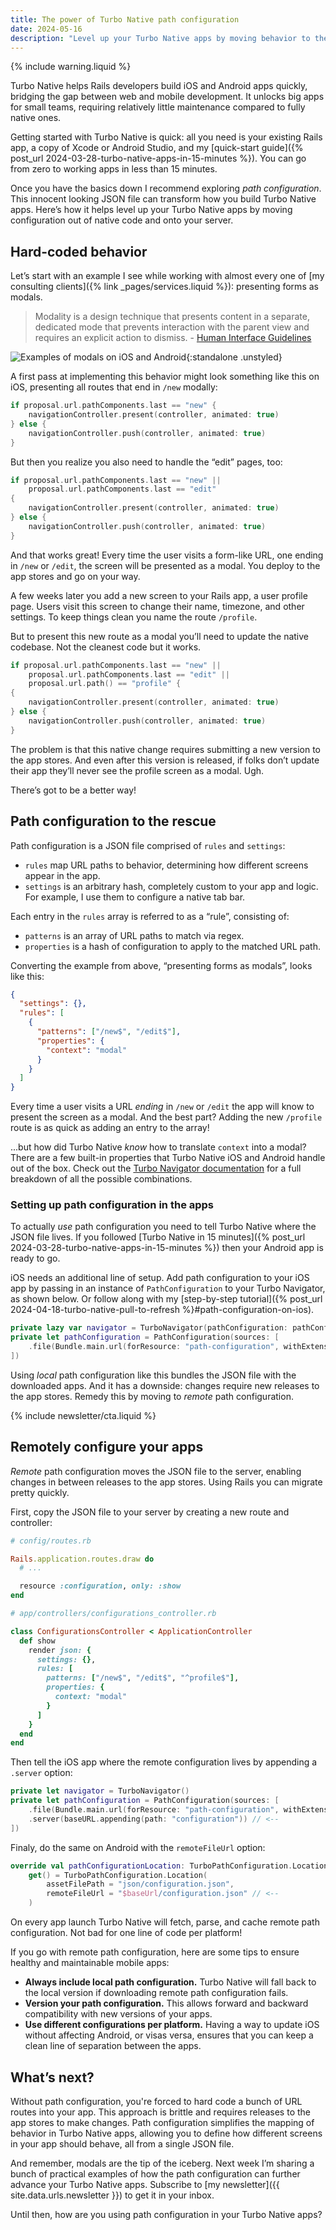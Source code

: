 ```yaml
---
title: The power of Turbo Native path configuration
date: 2024-05-16
description: "Level up your Turbo Native apps by moving behavior to the server with remote path configuration."
---
```


{% include warning.liquid %}

Turbo Native helps Rails developers build iOS and Android apps quickly, bridging the gap between web and mobile development. It unlocks big apps for small teams, requiring relatively little maintenance compared to fully native ones.

Getting started with Turbo Native is quick: all you need is your existing Rails app, a copy of Xcode or Android Studio, and my [quick-start guide]({% post_url 2024-03-28-turbo-native-apps-in-15-minutes %}). You can go from zero to working apps in less than 15 minutes.

Once you have the basics down I recommend exploring *path configuration*. This innocent looking JSON file can transform how you build Turbo Native apps. Here’s how it helps level up your Turbo Native apps by moving configuration out of native code and onto your server.

## Hard-coded behavior

Let’s start with an example I see while working with almost every one of [my consulting clients]({% link _pages/services.liquid %}): presenting forms as modals.

> Modality is a design technique that presents content in a separate, dedicated mode that prevents interaction with the parent view and requires an explicit action to dismiss. - [Human Interface Guidelines](https://developer.apple.com/design/human-interface-guidelines/modality)

![Examples of modals on iOS and Android](/assets/images/turbo-native-path-configuration/modal-examples.png){:standalone .unstyled}

A first pass at implementing this behavior might look something like this on iOS, presenting all routes that end in `/new` modally:

```swift
if proposal.url.pathComponents.last == "new" {
    navigationController.present(controller, animated: true)
} else {
    navigationController.push(controller, animated: true)
}
```

But then you realize you also need to handle the “edit” pages, too:

```swift
if proposal.url.pathComponents.last == "new" ||
    proposal.url.pathComponents.last == "edit"
{
    navigationController.present(controller, animated: true)
} else {
    navigationController.push(controller, animated: true)
}
```

And that works great! Every time the user visits a form-like URL, one ending in `/new` or `/edit`, the screen will be presented as a modal. You deploy to the app stores and go on your way.

A few weeks later you add a new screen to your Rails app, a user profile page. Users visit this screen to change their name, timezone, and other settings. To keep things clean you name the route `/profile`.

But to present this new route as a modal you’ll need to update the native codebase. Not the cleanest code but it works.

```swift
if proposal.url.pathComponents.last == "new" ||
    proposal.url.pathComponents.last == "edit" ||
    proposal.url.path() == "profile" {
{
    navigationController.present(controller, animated: true)
} else {
    navigationController.push(controller, animated: true)
}
```

The problem is that this native change requires submitting a new version to the app stores. And even after this version is released, if folks don’t update their app they’ll never see the profile screen as a modal. Ugh.

There’s got to be a better way!

## Path configuration to the rescue

Path configuration is a JSON file comprised of `rules` and `settings`:

- `rules` map URL paths to behavior, determining how different screens appear in the app.
- `settings` is an arbitrary hash, completely custom to your app and logic. For example, I use them to configure a native tab bar.

Each entry in the `rules` array is referred to as a “rule”, consisting of:

- `patterns` is an array of URL paths to match via regex.
- `properties` is a hash of configuration to apply to the matched URL path.

Converting the example from above, “presenting forms as modals”, looks like this:

```json
{
  "settings": {},
  "rules": [
    {
      "patterns": ["/new$", "/edit$"],
      "properties": {
        "context": "modal"
      }
    }
  ]
}
```

Every time a user visits a URL *ending* in `/new` or `/edit` the app will know to present the screen as a modal. And the best part? Adding the new `/profile` route is as quick as adding an entry to the array!

...but how did Turbo Native *know* how to translate `context` into a modal? There are a few built-in properties that Turbo Native iOS and Android handle out of the box. Check out the [Turbo Navigator documentation](https://github.com/hotwired/turbo-ios/blob/turbo-navigator/Docs/TurboNavigator.md) for a full breakdown of all the possible combinations.

### Setting up path configuration in the apps

To actually *use* path configuration you need to tell Turbo Native where the JSON file lives. If you followed [Turbo Native in 15 minutes]({% post_url 2024-03-28-turbo-native-apps-in-15-minutes %}) then your Android app is ready to go.

iOS needs an additional line of setup. Add path configuration to your iOS app by passing in an instance of `PathConfiguration` to your Turbo Navigator, as shown below. Or follow along with my [step-by-step tutorial]({% post_url 2024-04-18-turbo-native-pull-to-refresh %}#path-configuration-on-ios).

```swift
private lazy var navigator = TurboNavigator(pathConfiguration: pathConfiguration)
private let pathConfiguration = PathConfiguration(sources: [
    .file(Bundle.main.url(forResource: "path-configuration", withExtension: "json")!)
])
```

Using *local* path configuration like this bundles the JSON file with the downloaded apps. And it has a downside: changes require new releases to the app stores. Remedy this by moving to *remote* path configuration.

{% include newsletter/cta.liquid %}

## Remotely configure your apps

*Remote* path configuration moves the JSON file to the server, enabling changes in between releases to the app stores. Using Rails you can migrate pretty quickly.

First, copy the JSON file to your server by creating a new route and controller:

```ruby
# config/routes.rb

Rails.application.routes.draw do
  # ...

  resource :configuration, only: :show
end
```

```ruby
# app/controllers/configurations_controller.rb

class ConfigurationsController < ApplicationController
  def show
    render json: {
      settings: {},
      rules: [
        patterns: ["/new$", "/edit$", "^profile$"],
        properties: {
          context: "modal"
        }
      ]
    }
  end
end
```

Then tell the iOS app where the remote configuration lives by appending a `.server` option:

```swift
private let navigator = TurboNavigator()
private let pathConfiguration = PathConfiguration(sources: [
    .file(Bundle.main.url(forResource: "path-configuration", withExtension: "json")!),
    .server(baseURL.appending(path: "configuration")) // <--
])
```

Finaly, do the same on Android with the `remoteFileUrl` option:

```kotlin
override val pathConfigurationLocation: TurboPathConfiguration.Location
    get() = TurboPathConfiguration.Location(
        assetFilePath = "json/configuration.json",
        remoteFileUrl = "$baseUrl/configuration.json" // <--
    )
```

On every app launch Turbo Native will fetch, parse, and cache remote path configuration. Not bad for one line of code per platform!

If you go with remote path configuration, here are some tips to ensure healthy and maintainable mobile apps:

- **Always include local path configuration.** Turbo Native will fall back to the local version if downloading remote path configuration fails.
- **Version your path configuration.** This allows forward and backward compatibility with new versions of your apps.
- **Use different configurations per platform.** Having a way to update iOS without affecting Android, or visas versa, ensures that you can keep a clean line of separation between the apps.

## What’s next?

Without path configuration, you're forced to hard code a bunch of URL routes into your app. This approach is brittle and requires releases to the app stores to make changes. Path configuration simplifies the mapping of behavior in Turbo Native apps, allowing you to define how different screens in your app should behave, all from a single JSON file.

And remember, modals are the tip of the iceberg. Next week I’m sharing a bunch of practical examples of how the path configuration can further advance your Turbo Native apps. Subscribe to [my newsletter]({{ site.data.urls.newsletter }}) to get it in your inbox.

Until then, how are you using path configuration in your Turbo Native apps?

